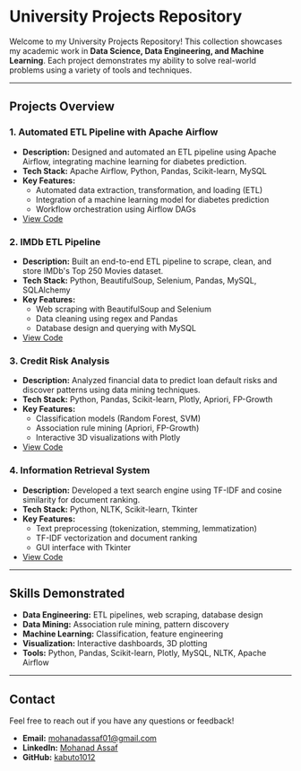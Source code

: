 # University Projects Repository

Welcome to my University Projects Repository! This collection showcases my academic work in **Data Science, Data Engineering, and Machine Learning**. Each project demonstrates my ability to solve real-world problems using a variety of tools and techniques.

---

## Projects Overview

### 1. **Automated ETL Pipeline with Apache Airflow**
- **Description:** Designed and automated an ETL pipeline using Apache Airflow, integrating machine learning for diabetes prediction.
- **Tech Stack:** Apache Airflow, Python, Pandas, Scikit-learn, MySQL
- **Key Features:**
  - Automated data extraction, transformation, and loading (ETL)
  - Integration of a machine learning model for diabetes prediction
  - Workflow orchestration using Airflow DAGs
- [View Code](./Airflow-ETL-ML-Pipeline)

### 2. **IMDb ETL Pipeline**
- **Description:** Built an end-to-end ETL pipeline to scrape, clean, and store IMDb's Top 250 Movies dataset.
- **Tech Stack:** Python, BeautifulSoup, Selenium, Pandas, MySQL, SQLAlchemy
- **Key Features:**
  - Web scraping with BeautifulSoup and Selenium
  - Data cleaning using regex and Pandas
  - Database design and querying with MySQL
- [View Code](./IMDb-ETL-Pipeline)

### 3. **Credit Risk Analysis**
- **Description:** Analyzed financial data to predict loan default risks and discover patterns using data mining techniques.
- **Tech Stack:** Python, Pandas, Scikit-learn, Plotly, Apriori, FP-Growth
- **Key Features:**
  - Classification models (Random Forest, SVM)
  - Association rule mining (Apriori, FP-Growth)
  - Interactive 3D visualizations with Plotly
- [View Code](./Credit-Risk-Analysis)

### 4. **Information Retrieval System**
- **Description:** Developed a text search engine using TF-IDF and cosine similarity for document ranking.
- **Tech Stack:** Python, NLTK, Scikit-learn, Tkinter
- **Key Features:**
  - Text preprocessing (tokenization, stemming, lemmatization)
  - TF-IDF vectorization and document ranking
  - GUI interface with Tkinter
- [View Code](./Information-Retrieval-System)

---

## Skills Demonstrated
- **Data Engineering:** ETL pipelines, web scraping, database design
- **Data Mining:** Association rule mining, pattern discovery
- **Machine Learning:** Classification, feature engineering
- **Visualization:** Interactive dashboards, 3D plotting
- **Tools:** Python, Pandas, Scikit-learn, Plotly, MySQL, NLTK, Apache Airflow

---

## Contact
Feel free to reach out if you have any questions or feedback!  
- **Email:** [mohanadassaf01@gmail.com](mailto:mohanadassaf01@gmail.com)  
- **LinkedIn:** [Mohanad Assaf](https://www.linkedin.com/in/mohanad-assaf-33843a1b4/)  
- **GitHub:** [kabuto1012](https://github.com/kabuto1012)  
